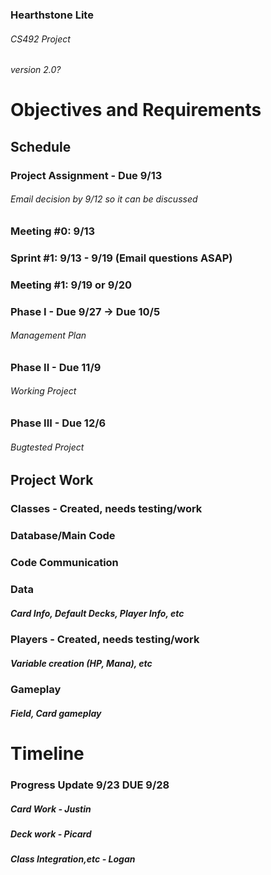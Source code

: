 ### Hearthstone Lite
###### CS492 Project
###### version 2.0?
# Objectives and Requirements
## Schedule
### Project Assignment - Due 9/13
###### Email decision by 9/12 so it can be discussed
### Meeting #0: 9/13
### Sprint #1: 9/13 - 9/19 (Email questions ASAP)
### Meeting #1: 9/19 or 9/20
### Phase I - Due 9/27 -> Due 10/5
###### Management Plan
### Phase II - Due 11/9
###### Working Project
### Phase III - Due 12/6
###### Bugtested Project
## Project Work
### Classes - Created, needs testing/work
### Database/Main Code
### Code Communication
##### 
### Data
##### Card Info, Default Decks, Player Info, etc
### Players - Created, needs testing/work
##### Variable creation (HP, Mana), etc
### Gameplay
##### Field, Card gameplay
#
# Timeline
### Progress Update 9/23 DUE 9/28
##### Card Work - Justin
##### Deck work - Picard
##### Class Integration,etc - Logan
#